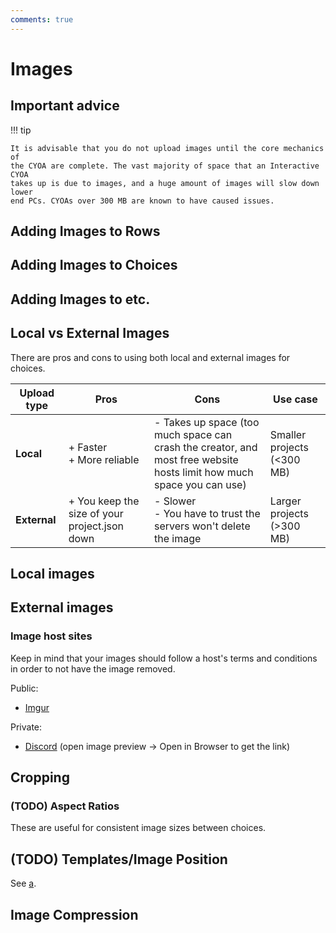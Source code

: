 ```yaml
---
comments: true
---
```


# Images

## Important advice
!!! tip

    It is advisable that you do not upload images until the core mechanics of 
    the CYOA are complete. The vast majority of space that an Interactive CYOA 
    takes up is due to images, and a huge amount of images will slow down lower
    end PCs. CYOAs over 300 MB are known to have caused issues.

## Adding Images to Rows

## Adding Images to Choices

## Adding Images to etc.

## Local vs External Images
There are pros and cons to using both local and external images for choices.

| Upload type  | Pros                                          | Cons                                                                                                                  | Use case                   |
| ------------ | --------------------------------------------- | --------------------------------------------------------------------------------------------------------------------- | -------------------------- |
| **Local**    | + Faster<br>+ More reliable                   | - Takes up space (too much space can crash the creator, and most free website hosts limit how much space you can use) | Smaller projects (<300 MB) |
| **External** | + You keep the size of your project.json down | - Slower<br>- You have to trust the servers won't delete the image                                                    | Larger projects (>300 MB)  |

## Local images


## External images
### Image host sites
Keep in mind that your images should follow a host's terms and conditions in
order to not have the image removed.

Public:

* [Imgur](https://imgur.com)

Private:

* [Discord](https://discord.com) (open image preview → Open in Browser to get 
the link)

## Cropping
### (TODO) Aspect Ratios
These are useful for consistent image sizes between choices.

## (TODO) Templates/Image Position
See [a](b). 
<!-- Link other place -->

## Image Compression
